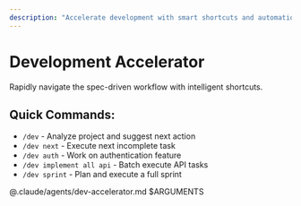 ```yaml
---
description: "Accelerate development with smart shortcuts and automation"
---
```


# Development Accelerator

Rapidly navigate the spec-driven workflow with intelligent shortcuts.

## Quick Commands:
- `/dev` - Analyze project and suggest next action
- `/dev next` - Execute next incomplete task
- `/dev auth` - Work on authentication feature
- `/dev implement all api` - Batch execute API tasks
- `/dev sprint` - Plan and execute a full sprint

@.claude/agents/dev-accelerator.md $ARGUMENTS